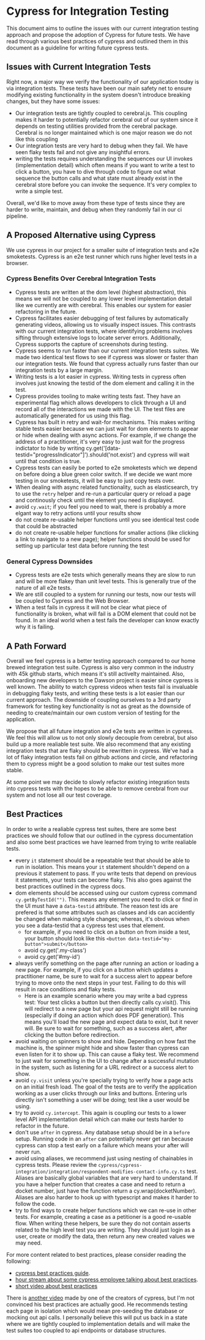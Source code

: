 
# Cypress for Integration Testing

This document aims to outline the issues with our current integration testing approach and propose the adoption of Cypress for future tests. We have read through various best practices of cypress and outlined them in this document as a guideline for writing future cypress tests.

## Issues with Current Integration Tests

Right now, a major way we verify the functionality of our application today is via integration tests.  These tests have been our main safety net to ensure modifying existing functionality in the system doesn't introduce breaking changes, but they have some issues:

- Our integration tests are tightly coupled to cerebral.js.  This coupling makes it harder to potentially refactor cerebral out of our system since it depends on testing utilities provided from the cerebral package.  Cerebral is no longer maintained which is one major reason we do not like this coupling
- Our integration tests are very hard to debug when they fail.  We have seen flaky tests fail and not give any insightful errors.
- writing the tests requires understanding the sequences our UI invokes (implementation detail) which often means if you want to write a test to click a button, you have to dive through code to figure out what sequence the button calls and what state must already exist in the cerebral store before you can invoke the sequence.  It's very complex to write a simple test.

Overall, we'd like to move away from these type of tests since they are harder to write, maintain, and debug when they randomly fail in our ci pipeline.


## A Proposed Alternative using Cypress

We use cypress in our project for a smaller suite of integration tests and e2e smoketests. Cypress is an e2e test runner which runs higher level tests in a browser. 

### Cypress Benefits Over Cerebral Integration Tests
- Cypress tests are written at the dom level (highest abstraction), this means we will not be coupled to any lower level implementation detail like we currently are with cerebral.  This enables our system for easier refactoring in the future.
- Cypress facilitates easier debugging of test failures by automatically generating videos, allowing us to visually inspect issues. This contrasts with our current integration tests, where identifying problems involves sifting through extensive logs to locate server errors. Additionally, Cypress supports the capture of screenshots during testing.
- Cypress seems to run faster than our current integration tests suites.  We made two identical test flows to see if cypress was slower or faster than our integration tests.  We found that cypress actually runs faster than our integration tests by a large margin.
- Writing tests is a lot easier in cypress.  Writing tests in cypress often involves just knowing the testid of the dom element and calling it in the test.
- Cypress provides tooling to make writing tests fast.  They have an experimental flag which allows developers to click through a UI and record all of the interactions we made with the UI.  The test files are automatically generated for us using this flag.
- Cypress has built in retry and wait-for mechanisms.  This makes writing stable tests easier because we can just wait for dom elements to appear or hide when dealing with async actions.  For example, if we change the address of a practitioner, it's very easy to just wait for the progress indictator to hide by writing cy.get('[data-testid="progressIndicator"]').should('not.exist') and cypress will wait until that condition is true.
- Cypress tests can easily be ported to e2e smoketests which we depend on before doing a blue green color switch.  If we decide we want more testing in our smoketests, it will be easy to just copy tests over.
- When dealing with async related functionality, such as elasticsearch, try to use the `retry` helper and re-run a particular query or reload a page and continously check until the element you need is displayed. 
- avoid `cy.wait`; if you feel you need to wait, there is probably a more elgant way to retry actions until your results show
- do not create re-usable helper functions until you see identical test code that could be abstracted
- do not create re-usable helper functions for smaller actions (like clicking a link to navigate to a new page); helper functions should be used for setting up particular test data before running the test

### General Cypress Downsides
- Cypress tests are e2e tests which generally means they are slow to run and will be more flakey than unit level tests. This is generally true of the nature of all e2e tests.
- We are still coupled to a system for running our tests, now our tests will be coupled to Cypress and the Web Browser.
- When a test fails in cypress it will not be clear what piece of functionality is broken, what will fail is a DOM element that could not be found. In an ideal world when a test fails the developer can know exactly why it is failing.


## A Path Forward

Overall we feel cypress is a better testing approach compared to our home brewed integration test suite.  Cypress is also very common in the industry with 45k github starts, which means it's still activelty maintained.  Also, onboarding new developers to the Dawson project is easier since cypress is well known.  The ability to watch cypress videos when tests fail is invaluable in debugging flaky tests, and writing these tests is a lot easier than our current approach. The downside of coupling ourselves to a 3rd party framework for testing key functionality is not as great as the downside of needing to create/maintain our own custom version of testing for the application.

We propose that all future integration and e2e tests are written in cypress.  We feel this will allow us to not only slowly decouple from cerebral, but also build up a more realiable test suite.  We also recommend that any existing integration tests that are flaky should be rewritten in cypress.  We've had a lot of flaky integration tests fail on github actions and circle, and refactoring them to cypress might be a good solution to make our test suites more stable.

At some point we may decide to slowly refactor existing integration tests into cypress tests with the hopes to be able to remove cerebral from our system and not lose all our test coverage.

## Best Practices

In order to write a realiable cypress test suites, there are some best practices we should follow that our outlined in the cypress documentation and also some best practices we have learned from trying to write realiable tests.

- every `it` statement should be a repeatable test that should be able to run in isolation.  This means your `it` statement shouldn't depend on a previous it statement to pass.  If you write tests that depend on previous it statements, your tests can become flaky.  This also goes against the best practices outlined in the cypress docs.
- dom elements should be accessed using our custom cypress command `cy.getByTestId("")`.  This means any element you need to click or find in the UI must have a `data-testid` attribute.  The reason test ids are prefered is that some attributes such as classes and ids can accidently be changed when making style changes; whereas, it's obvious when you see a data-testid that a cypress test uses that element.
  - for example, if you need to click on a button on from inside a test, your button should look like this `<button data-testid="my-button">submit</button>`
  - avoid cy.get('.my-class')
  - avoid cy.get('#my-id')
- always verify something on the page after running an action or loading a new page.  For example, if you click on a button which updates a practitioner name, be sure to wait for a success alert to appear before trying to move onto the next steps in your test.  Failing to do this will result in race conditions and flaky tests.  
  - Here is an example scenario where you may write a bad cypress test:  Your test clicks a button but then directly calls cy.visit().  This will redirect to a new page but your api request might still be running (especially if doing an action which does PDF generation).  This means you'll load the new page and expect data to exist, but it never will.  Be sure to wait for something, such as a success alert, after clicking the button before redirection.
- avoid waiting on spinners to show and hide.  Depending on how fast the machine is, the spinner might hide and show faster than cypress can even listen for it to show up.  This can cause a flaky test.  We recommend to just wait for something in the UI to change after a successful mutation in the system, such as listening for a URL redirect or a success alert to show.
- avoid `cy.visit` unless you're specially trying to verify how a page acts on an initial fresh load.  The goal of the tests are to verify the application working as a user clicks through our links and buttons.  Entering urls directly isn't something a user will be doing; test like a user would be using.
- try to avoid `cy.intercept`.  This again is coupling our tests to a lower level API implementation detail which can make our tests harder to refactor in the future.
- don't use `after` in cypress.  Any database setup should be in a `before` setup.  Running code in an `after` can potentially never get ran because cypress can stop a test early on a failure which means your after will never run.
- avoid using aliases, we recommend just using nesting of chainables in cypress tests.  Please review the `cypress/cypress-integration/integration/respondent-modifies-contact-info.cy.ts` test.  Aliases are basically global variables that are very hard to understand.  If you have a helper function that creates a case and need to return a docket number, just have the function return a cy.wrap(docketNumber).  Aliases are also harder to hook up with typescript and makes it harder to follow the code.
- try to find ways to create helper functions which we can re-use in other tests.  For example, creating a case as a petitioner is a good re-usable flow.  When writing these helpers, be sure they do not contain asserts related to the high level test you are writing.  They should just login as a user, create or modify the data, then return any new created values we may need.

For more content related to best practices, please consider reading the following:

 - [cypress best practices guide](https://docs.cypress.io/guides/references/best-practices).  
 - [hour stream about some cypress employee talking about best practices](https://www.youtube.com/watch?v=PPZSySI5ooc).  
 - [short video about best practices](https://www.youtube.com/watch?v=eBKYm7F05vY)

 There is [another video](https://www.youtube.com/watch?v=5XQOK0v_YRE) made by one of the creators of cypress, but I'm not convinced his best practices are actually good.  He recommends testing each page in isolation which would mean pre-seeding the database or mocking out api calls.  I personally believe this will put us back in a state where we are tightly coupled to implementation details and will make the test suites too coupled to api endpoints or database structures.